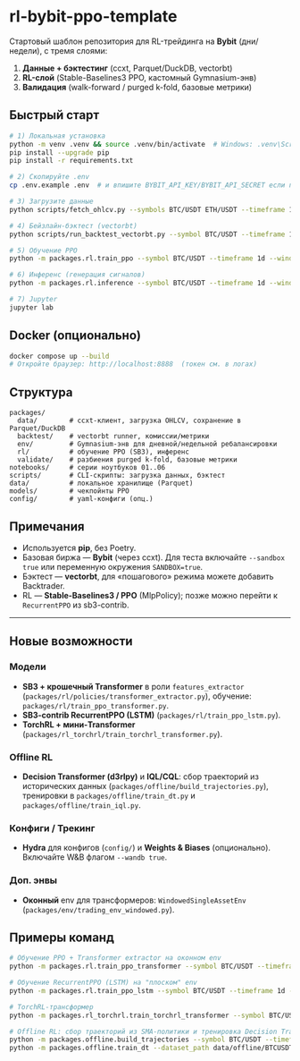 # rl-bybit-ppo-template

Стартовый шаблон репозитория для RL-трейдинга на **Bybit** (дни/недели), с тремя слоями:
1) **Данные + бэктестинг** (ccxt, Parquet/DuckDB, vectorbt)
2) **RL-слой** (Stable-Baselines3 PPO, кастомный Gymnasium-энв)
3) **Валидация** (walk-forward / purged k-fold, базовые метрики)

## Быстрый старт

```bash
# 1) Локальная установка
python -m venv .venv && source .venv/bin/activate  # Windows: .venv\Scripts\activate
pip install --upgrade pip
pip install -r requirements.txt

# 2) Скопируйте .env
cp .env.example .env  # и впишите BYBIT_API_KEY/BYBIT_API_SECRET если планируете paper/live

# 3) Загрузите данные
python scripts/fetch_ohlcv.py --symbols BTC/USDT ETH/USDT --timeframe 1d --since 2021-01-01 --until 2025-01-01 --sandbox true

# 4) Бейзлайн-бэктест (vectorbt)
python scripts/run_backtest_vectorbt.py --symbol BTC/USDT --timeframe 1d

# 5) Обучение PPO
python -m packages.rl.train_ppo --symbol BTC/USDT --timeframe 1d --window 128 --total_timesteps 200000

# 6) Инференс (генерация сигналов)
python -m packages.rl.inference --symbol BTC/USDT --timeframe 1d --window 128 --model_path models/ppo-BTCUSDT-1d.zip

# 7) Jupyter
jupyter lab
```

## Docker (опционально)
```bash
docker compose up --build
# Откройте браузер: http://localhost:8888  (токен см. в логах)
```

## Структура
```
packages/
  data/        # ccxt-клиент, загрузка OHLCV, сохранение в Parquet/DuckDB
  backtest/    # vectorbt runner, комиссии/метрики
  env/         # Gymnasium-энв для дневной/недельной ребалансировки
  rl/          # обучение PPO (SB3), инференс
  validate/    # разбиения purged k-fold, базовые метрики
notebooks/     # серии ноутбуков 01..06
scripts/       # CLI-скрипты: загрузка данных, бэктест
data/          # локальное хранилище (Parquet)
models/        # чекпойнты PPO
config/        # yaml-конфиги (опц.)
```

## Примечания
- Используется **pip**, без Poetry.
- Базовая биржа — **Bybit** (через ccxt). Для теста включайте `--sandbox true` или переменную окружения `SANDBOX=true`.
- Бэктест — **vectorbt**, для «пошагового» режима можете добавить Backtrader.
- RL — **Stable-Baselines3 / PPO** (MlpPolicy); позже можно перейти к `RecurrentPPO` из sb3-contrib.


---

## Новые возможности

### Модели
- **SB3 + крошечный Transformer** в роли `features_extractor` (`packages/rl/policies/transformer_extractor.py`), обучение: `packages/rl/train_ppo_transformer.py`.
- **SB3-contrib RecurrentPPO (LSTM)** (`packages/rl/train_ppo_lstm.py`).
- **TorchRL + мини-Transformer** (`packages/rl_torchrl/train_torchrl_transformer.py`).

### Offline RL
- **Decision Transformer (d3rlpy)** и **IQL/CQL**: сбор траекторий из исторических данных (`packages/offline/build_trajectories.py`), тренировки в `packages/offline/train_dt.py` и `packages/offline/train_iql.py`.

### Конфиги / Трекинг
- **Hydra** для конфигов (`config/`) и **Weights & Biases** (опционально). Включайте W&B флагом `--wandb true`.

### Доп. энвы
- **Оконный** env для трансформеров: `WindowedSingleAssetEnv` (`packages/env/trading_env_windowed.py`).

## Примеры команд

```bash
# Обучение PPO + Transformer extractor на оконном env
python -m packages.rl.train_ppo_transformer --symbol BTC/USDT --timeframe 1d --window 64 --total_timesteps 100000 --wandb false

# Обучение RecurrentPPO (LSTM) на "плоском" env
python -m packages.rl.train_ppo_lstm --symbol BTC/USDT --timeframe 1d --total_timesteps 100000 --wandb false

# TorchRL-трансформер
python -m packages.rl_torchrl.train_torchrl_transformer --symbol BTC/USDT --timeframe 1d --window 64 --steps 5000

# Offline RL: сбор траекторий из SMA-политики и тренировка Decision Transformer
python -m packages.offline.build_trajectories --symbol BTC/USDT --timeframe 1d --window 64
python -m packages.offline.train_dt --dataset_path data/offline/BTCUSDT-1d-window64.npz --wandb false
```
